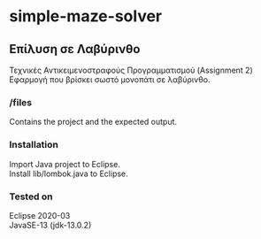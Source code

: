 # simple-maze-solver

## Επίλυση σε Λαβύρινθο
Τεχνικές Αντικειμενοστραφούς Προγραμματισμού (Assignment 2)  
Εφαρμογή που βρίσκει σωστό μονοπάτι σε λαβύρινθο.

### /files
Contains the project and the expected output.

### Installation
Import Java project to Eclipse.  
Install lib/lombok.java to Eclipse.

### Tested on
Eclipse 2020-03  
JavaSE-13 (jdk-13.0.2)
